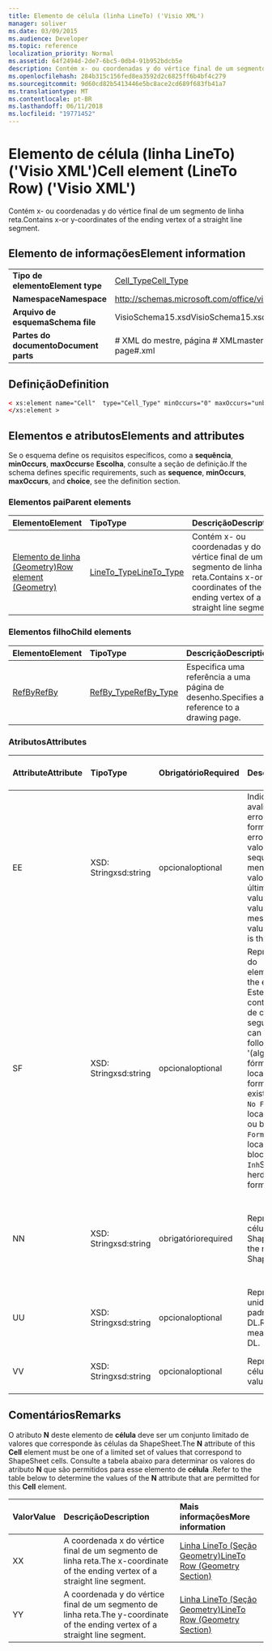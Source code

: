 ```yaml
---
title: Elemento de célula (linha LineTo) ('Visio XML')
manager: soliver
ms.date: 03/09/2015
ms.audience: Developer
ms.topic: reference
localization_priority: Normal
ms.assetid: 64f2494d-2de7-6bc5-0db4-91b952bdcb5e
description: Contém x- ou coordenadas y do vértice final de um segmento de linha reta.
ms.openlocfilehash: 284b315c156fed8ea3592d2c6825ff6b4bf4c279
ms.sourcegitcommit: 9d60cd82b5413446e5bc8ace2cd689f683fb41a7
ms.translationtype: MT
ms.contentlocale: pt-BR
ms.lasthandoff: 06/11/2018
ms.locfileid: "19771452"
---
```

# <a name="cell-element-lineto-row-visio-xml"></a><span data-ttu-id="4f516-103">Elemento de célula (linha LineTo) ('Visio XML')</span><span class="sxs-lookup"><span data-stu-id="4f516-103">Cell element (LineTo Row) ('Visio XML')</span></span>

<span data-ttu-id="4f516-104">Contém x- ou coordenadas y do vértice final de um segmento de linha reta.</span><span class="sxs-lookup"><span data-stu-id="4f516-104">Contains x-or y-coordinates of the ending vertex of a straight line segment.</span></span>
  
## <a name="element-information"></a><span data-ttu-id="4f516-105">Elemento de informações</span><span class="sxs-lookup"><span data-stu-id="4f516-105">Element information</span></span>

|||
|:-----|:-----|
|<span data-ttu-id="4f516-106">**Tipo de elemento**</span><span class="sxs-lookup"><span data-stu-id="4f516-106">**Element type**</span></span> <br/> |[<span data-ttu-id="4f516-107">Cell_Type</span><span class="sxs-lookup"><span data-stu-id="4f516-107">Cell_Type</span></span>](cell_type-complextypevisio-xml.md) <br/> |
|<span data-ttu-id="4f516-108">**Namespace**</span><span class="sxs-lookup"><span data-stu-id="4f516-108">**Namespace**</span></span> <br/> |http://schemas.microsoft.com/office/visio/2012/main  <br/> |
|<span data-ttu-id="4f516-109">**Arquivo de esquema**</span><span class="sxs-lookup"><span data-stu-id="4f516-109">**Schema file**</span></span> <br/> |<span data-ttu-id="4f516-110">VisioSchema15.xsd</span><span class="sxs-lookup"><span data-stu-id="4f516-110">VisioSchema15.xsd</span></span>  <br/> |
|<span data-ttu-id="4f516-111">**Partes do documento**</span><span class="sxs-lookup"><span data-stu-id="4f516-111">**Document parts**</span></span> <br/> |<span data-ttu-id="4f516-112"># XML do mestre, página # XML</span><span class="sxs-lookup"><span data-stu-id="4f516-112">master#.xml, page#.xml</span></span>  <br/> |
   
## <a name="definition"></a><span data-ttu-id="4f516-113">Definição</span><span class="sxs-lookup"><span data-stu-id="4f516-113">Definition</span></span>

```XML
< xs:element name="Cell"  type="Cell_Type" minOccurs="0" maxOccurs="unbounded" >
</xs:element >
```

## <a name="elements-and-attributes"></a><span data-ttu-id="4f516-114">Elementos e atributos</span><span class="sxs-lookup"><span data-stu-id="4f516-114">Elements and attributes</span></span>

<span data-ttu-id="4f516-115">Se o esquema define os requisitos específicos, como a **sequência**, **minOccurs**, **maxOccurs**e **Escolha**, consulte a seção de definição.</span><span class="sxs-lookup"><span data-stu-id="4f516-115">If the schema defines specific requirements, such as **sequence**, **minOccurs**, **maxOccurs**, and **choice**, see the definition section.</span></span> 
  
### <a name="parent-elements"></a><span data-ttu-id="4f516-116">Elementos pai</span><span class="sxs-lookup"><span data-stu-id="4f516-116">Parent elements</span></span>

|<span data-ttu-id="4f516-117">**Elemento**</span><span class="sxs-lookup"><span data-stu-id="4f516-117">**Element**</span></span>|<span data-ttu-id="4f516-118">**Tipo**</span><span class="sxs-lookup"><span data-stu-id="4f516-118">**Type**</span></span>|<span data-ttu-id="4f516-119">**Descrição**</span><span class="sxs-lookup"><span data-stu-id="4f516-119">**Description**</span></span>|
|:-----|:-----|:-----|
|[<span data-ttu-id="4f516-120">Elemento de linha (Geometry)</span><span class="sxs-lookup"><span data-stu-id="4f516-120">Row element (Geometry)</span></span>](row-element-geometry-sectionvisio-xml.md) <br/> |[<span data-ttu-id="4f516-121">LineTo_Type</span><span class="sxs-lookup"><span data-stu-id="4f516-121">LineTo_Type</span></span>](lineto_type-complextypevisio-xml.md) <br/> |<span data-ttu-id="4f516-122">Contém x- ou coordenadas y do vértice final de um segmento de linha reta.</span><span class="sxs-lookup"><span data-stu-id="4f516-122">Contains x-or y-coordinates of the ending vertex of a straight line segment.</span></span>  <br/> |
   
### <a name="child-elements"></a><span data-ttu-id="4f516-123">Elementos filho</span><span class="sxs-lookup"><span data-stu-id="4f516-123">Child elements</span></span>

|<span data-ttu-id="4f516-124">**Elemento**</span><span class="sxs-lookup"><span data-stu-id="4f516-124">**Element**</span></span>|<span data-ttu-id="4f516-125">**Tipo**</span><span class="sxs-lookup"><span data-stu-id="4f516-125">**Type**</span></span>|<span data-ttu-id="4f516-126">**Descrição**</span><span class="sxs-lookup"><span data-stu-id="4f516-126">**Description**</span></span>|
|:-----|:-----|:-----|
|[<span data-ttu-id="4f516-127">RefBy</span><span class="sxs-lookup"><span data-stu-id="4f516-127">RefBy</span></span>](refby-element-cell_type-complextypevisio-xml.md) <br/> |[<span data-ttu-id="4f516-128">RefBy_Type</span><span class="sxs-lookup"><span data-stu-id="4f516-128">RefBy_Type</span></span>](refby_type-complextypevisio-xml.md) <br/> |<span data-ttu-id="4f516-129">Especifica uma referência a uma página de desenho.</span><span class="sxs-lookup"><span data-stu-id="4f516-129">Specifies a reference to a drawing page.</span></span>  <br/> |
   
### <a name="attributes"></a><span data-ttu-id="4f516-130">Atributos</span><span class="sxs-lookup"><span data-stu-id="4f516-130">Attributes</span></span>

|<span data-ttu-id="4f516-131">**Attribute**</span><span class="sxs-lookup"><span data-stu-id="4f516-131">**Attribute**</span></span>|<span data-ttu-id="4f516-132">**Tipo**</span><span class="sxs-lookup"><span data-stu-id="4f516-132">**Type**</span></span>|<span data-ttu-id="4f516-133">**Obrigatório**</span><span class="sxs-lookup"><span data-stu-id="4f516-133">**Required**</span></span>|<span data-ttu-id="4f516-134">**Descrição**</span><span class="sxs-lookup"><span data-stu-id="4f516-134">**Description**</span></span>|<span data-ttu-id="4f516-135">**Valores possíveis**</span><span class="sxs-lookup"><span data-stu-id="4f516-135">**Possible values**</span></span>|
|:-----|:-----|:-----|:-----|:-----|
|<span data-ttu-id="4f516-136">E</span><span class="sxs-lookup"><span data-stu-id="4f516-136">E</span></span>  <br/> |<span data-ttu-id="4f516-137">XSD: String</span><span class="sxs-lookup"><span data-stu-id="4f516-137">xsd:string</span></span>  <br/> |<span data-ttu-id="4f516-138">opcional</span><span class="sxs-lookup"><span data-stu-id="4f516-138">optional</span></span>  <br/> |<span data-ttu-id="4f516-139">Indica que a fórmula é avaliada como um erro.</span><span class="sxs-lookup"><span data-stu-id="4f516-139">Indicates that the formula evaluates to an error.</span></span> <span data-ttu-id="4f516-140">O valor de **f** é o valor atual (uma sequência de mensagem de erro;) o valor do atributo **V** é o último valor válido.</span><span class="sxs-lookup"><span data-stu-id="4f516-140">The value of **E** is the current value (an error message string); the value of the **V** attribute is the last valid value.</span></span>  <br/> |<span data-ttu-id="4f516-141">Uma cadeia de caracteres de mensagem de erro.</span><span class="sxs-lookup"><span data-stu-id="4f516-141">An error message string.</span></span>  <br/> |
|<span data-ttu-id="4f516-142">S</span><span class="sxs-lookup"><span data-stu-id="4f516-142">F</span></span>  <br/> |<span data-ttu-id="4f516-143">XSD: String</span><span class="sxs-lookup"><span data-stu-id="4f516-143">xsd:string</span></span>  <br/> |<span data-ttu-id="4f516-144">opcional</span><span class="sxs-lookup"><span data-stu-id="4f516-144">optional</span></span>  <br/> | <span data-ttu-id="4f516-145">Representa a fórmula do elemento.</span><span class="sxs-lookup"><span data-stu-id="4f516-145">Represents the element's formula.</span></span> <span data-ttu-id="4f516-146">Este atributo pode conter uma das cadeias de caracteres seguintes:</span><span class="sxs-lookup"><span data-stu-id="4f516-146">This attribute can contain one of the following strings:</span></span>  <br/>  <span data-ttu-id="4f516-147">'(alguns formula)' se a fórmula existe localmente</span><span class="sxs-lookup"><span data-stu-id="4f516-147">'(some formula)' if the formula exists locally</span></span>  <br/>  <span data-ttu-id="4f516-148">`No Formula`Se a fórmula localmente é excluída ou bloqueada</span><span class="sxs-lookup"><span data-stu-id="4f516-148">`No Formula` if the formula is locally deleted or blocked</span></span>  <br/>  <span data-ttu-id="4f516-149">`Inh`Se a fórmula for herdada.</span><span class="sxs-lookup"><span data-stu-id="4f516-149">`Inh` if the formula is inherited.</span></span>  <br/> |<span data-ttu-id="4f516-150">Uma fórmula.</span><span class="sxs-lookup"><span data-stu-id="4f516-150">A formula.</span></span>  <br/> |
|<span data-ttu-id="4f516-151">N</span><span class="sxs-lookup"><span data-stu-id="4f516-151">N</span></span>  <br/> |<span data-ttu-id="4f516-152">XSD: String</span><span class="sxs-lookup"><span data-stu-id="4f516-152">xsd:string</span></span>  <br/> |<span data-ttu-id="4f516-153">obrigatório</span><span class="sxs-lookup"><span data-stu-id="4f516-153">required</span></span>  <br/> |<span data-ttu-id="4f516-154">Representa o nome da célula ShapeSheet.</span><span class="sxs-lookup"><span data-stu-id="4f516-154">Represents the name of the ShapeSheet cell.</span></span>  <br/> |<span data-ttu-id="4f516-155">O nome da célula ShapeSheet.</span><span class="sxs-lookup"><span data-stu-id="4f516-155">The name of the ShapeSheet cell.</span></span>  <br/> <span data-ttu-id="4f516-156">Consulte a seção comentários abaixo.</span><span class="sxs-lookup"><span data-stu-id="4f516-156">See the Remarks section below.</span></span>  <br/> |
|<span data-ttu-id="4f516-157">U</span><span class="sxs-lookup"><span data-stu-id="4f516-157">U</span></span>  <br/> |<span data-ttu-id="4f516-158">XSD: String</span><span class="sxs-lookup"><span data-stu-id="4f516-158">xsd:string</span></span>  <br/> |<span data-ttu-id="4f516-159">opcional</span><span class="sxs-lookup"><span data-stu-id="4f516-159">optional</span></span>  <br/> |<span data-ttu-id="4f516-160">Representa uma unidade de medida padrão é DL.</span><span class="sxs-lookup"><span data-stu-id="4f516-160">Represents a unit of measure The default is DL.</span></span>  <br/> |<span data-ttu-id="4f516-161">As unidades da célula.</span><span class="sxs-lookup"><span data-stu-id="4f516-161">The units of the cell.</span></span>  <br/> |
|<span data-ttu-id="4f516-162">V</span><span class="sxs-lookup"><span data-stu-id="4f516-162">V</span></span>  <br/> |<span data-ttu-id="4f516-163">XSD: String</span><span class="sxs-lookup"><span data-stu-id="4f516-163">xsd:string</span></span>  <br/> |<span data-ttu-id="4f516-164">opcional</span><span class="sxs-lookup"><span data-stu-id="4f516-164">optional</span></span>  <br/> |<span data-ttu-id="4f516-165">Representa o valor da célula.</span><span class="sxs-lookup"><span data-stu-id="4f516-165">Represents the value of the cell.</span></span>  <br/> |<span data-ttu-id="4f516-166">O valor da célula ShapeSheet.</span><span class="sxs-lookup"><span data-stu-id="4f516-166">The value of the ShapeSheet cell.</span></span>  <br/> |
   
## <a name="remarks"></a><span data-ttu-id="4f516-167">Comentários</span><span class="sxs-lookup"><span data-stu-id="4f516-167">Remarks</span></span>

<span data-ttu-id="4f516-168">O atributo **N** deste elemento de **célula** deve ser um conjunto limitado de valores que corresponde às células da ShapeSheet.</span><span class="sxs-lookup"><span data-stu-id="4f516-168">The **N** attribute of this **Cell** element must be one of a limited set of values that correspond to ShapeSheet cells.</span></span> <span data-ttu-id="4f516-169">Consulte a tabela abaixo para determinar os valores do atributo **N** que são permitidos para esse elemento de **célula** .</span><span class="sxs-lookup"><span data-stu-id="4f516-169">Refer to the table below to determine the values of the **N** attribute that are permitted for this **Cell** element.</span></span> 
  
|<span data-ttu-id="4f516-170">**Valor**</span><span class="sxs-lookup"><span data-stu-id="4f516-170">**Value**</span></span>|<span data-ttu-id="4f516-171">**Descrição**</span><span class="sxs-lookup"><span data-stu-id="4f516-171">**Description**</span></span>|<span data-ttu-id="4f516-172">**Mais informações**</span><span class="sxs-lookup"><span data-stu-id="4f516-172">**More information**</span></span>|
|:-----|:-----|:-----|
|<span data-ttu-id="4f516-173">X</span><span class="sxs-lookup"><span data-stu-id="4f516-173">X</span></span>  <br/> |<span data-ttu-id="4f516-174">A coordenada x do vértice final de um segmento de linha reta.</span><span class="sxs-lookup"><span data-stu-id="4f516-174">The x-coordinate of the ending vertex of a straight line segment.</span></span>  <br/> |[<span data-ttu-id="4f516-175">Linha LineTo (Seção Geometry)</span><span class="sxs-lookup"><span data-stu-id="4f516-175">LineTo Row (Geometry Section)</span></span>](lineto-row-geometry-section.md) <br/> |
|<span data-ttu-id="4f516-176">Y</span><span class="sxs-lookup"><span data-stu-id="4f516-176">Y</span></span>  <br/> |<span data-ttu-id="4f516-177">A coordenada y do vértice final de um segmento de linha reta.</span><span class="sxs-lookup"><span data-stu-id="4f516-177">The y-coordinate of the ending vertex of a straight line segment.</span></span>  <br/> |[<span data-ttu-id="4f516-178">Linha LineTo (Seção Geometry)</span><span class="sxs-lookup"><span data-stu-id="4f516-178">LineTo Row (Geometry Section)</span></span>](lineto-row-geometry-section.md) <br/> |
   

